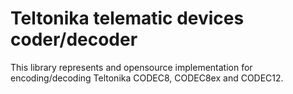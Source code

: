 # Teltonika telematic devices coder/decoder

This library represents and opensource implementation for encoding/decoding Teltonika CODEC8, CODEC8ex and CODEC12.
